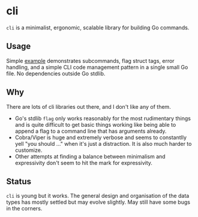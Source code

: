 # cli

`cli` is a minimalist, ergonomic, scalable library for building Go
commands.

## Usage

Simple [example](example/main.go) demonstrates subcommands, flag struct tags,
error handling, and a simple CLI code management pattern in a single small Go
file. No dependencies outside Go stdlib.

## Why

There are lots of cli libraries out there, and I don't like any of them.

- Go's stdlib `flag` only works reasonably for the most rudimentary things
  and is quite difficult to get basic things working like being able to 
  append a flag to a command line that has arguments already.
- Cobra/Viper is huge and extremely verbose and seems to constantlly yell
  "you should ..." when it's just a distraction.  It is also much harder
  to customize.
- Other attempts at finding a balance between minimalism and expressivity
  don't seem to hit the mark for expressivity.


## Status

`cli` is young but it works.  The general design and organisation of the data types
has mostly settled but may evolve slightly.  May still have some bugs in the corners.


